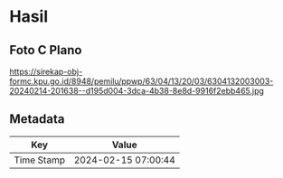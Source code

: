 # Hasil

## Foto C Plano

https://sirekap-obj-formc.kpu.go.id/8948/pemilu/ppwp/63/04/13/20/03/6304132003003-20240214-201638--d195d004-3dca-4b38-8e8d-9916f2ebb465.jpg


## Metadata

| Key        | Value               |
| ---------- | ------------------- |
| Time Stamp | 2024-02-15 07:00:44 |



